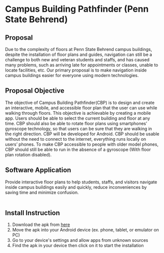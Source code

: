 # Campus Building Pathfinder (Penn State Behrend)

## Proposal
Due to the complexity of floors at Penn State Behrend campus buildings, despite the installation of floor plans and guides, navigation can still be a challenge to both new and veteran students and staffs, and has caused many problems, such as arriving late for appointments or classes, unable to locate facilities, etc. Our primary proposal is to make navigation inside campus buildings easier for everyone using modern technologies.

## Proposal Objective
The objective of Campus Building Pathfinder(CBP) is to design and create an interactive, mobile, and accessible floor plan that the user can use while walking through floors. This objective is achievable by creating a mobile app. Users should be able to select the current building and floor at any time. CBP should also be able to rotate floor plans using smartphones’ gyroscope technology, so that users can be sure that they are walking in the right direction. CBP will be developed for Android. CBP should be usable without the need to connect to the internet, everything runs locally on users’ phones. To make CBP accessible to people with older model phones, CBP should still be able to run in the absence of a gyroscope (With floor plan rotation disabled).

## Software Application
Provide interactive floor plans to help students, staffs, and visitors navigate inside campus buildings easily and quickly, reduce inconveniences by saving time and minimize confusion.
<br>
<br>

## Install Instruction
1. Download the apk from [here](https://github.com/JiayuanWen/Campus-Building-Pathfinder-Penn-State-Behrend/releases)
2. Move the apk into your Android device (ex. phone, tablet, or emulator on PC)
4. Go to your device's settings and allow apps from unknown sources
5. Find the apk in your device then click on it to start the installation
